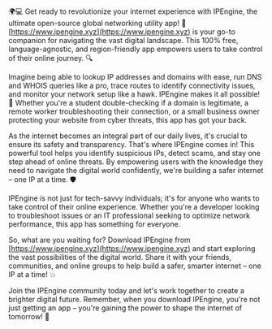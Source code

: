 🌍💻️ Get ready to revolutionize your internet experience with IPEngine, the ultimate open-source global networking utility app! 🚀 [https://www.ipengine.xyz](https://www.ipengine.xyz) is your go-to companion for navigating the vast digital landscape. This 100% free, language-agnostic, and region-friendly app empowers users to take control of their online journey. 🔍

Imagine being able to lookup IP addresses and domains with ease, run DNS and WHOIS queries like a pro, trace routes to identify connectivity issues, and monitor your network setup like a hawk. IPEngine makes it all possible! 📡 Whether you're a student double-checking if a domain is legitimate, a remote worker troubleshooting their connection, or a small business owner protecting your website from cyber threats, this app has got your back.

As the internet becomes an integral part of our daily lives, it's crucial to ensure its safety and transparency. That's where IPEngine comes in! This powerful tool helps you identify suspicious IPs, detect scams, and stay one step ahead of online threats. By empowering users with the knowledge they need to navigate the digital world confidently, we're building a safer internet – one IP at a time. 🛡️

IPEngine is not just for tech-savvy individuals; it's for anyone who wants to take control of their online experience. Whether you're a developer looking to troubleshoot issues or an IT professional seeking to optimize network performance, this app has something for everyone.

So, what are you waiting for? Download IPEngine from [https://www.ipengine.xyz](https://www.ipengine.xyz) and start exploring the vast possibilities of the digital world. Share it with your friends, communities, and online groups to help build a safer, smarter internet – one IP at a time! 💥

Join the IPEngine community today and let's work together to create a brighter digital future. Remember, when you download IPEngine, you're not just getting an app – you're gaining the power to shape the internet of tomorrow! 🚀